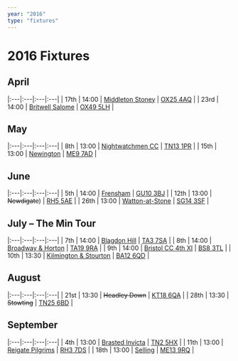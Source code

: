 ```yaml
---
year: "2016"
type: "fixtures"
---
```


# 2016 Fixtures

## April

|:---|:---|:---|:---|
| 17th | 14:00 | [Middleton Stoney](2016-middleton-stoney.md) | [OX25 4AQ](https//goo.gl/maps/2oHFhgW7cVt) |
| 23rd | 14:00 | [Britwell Salome](2016-britwell-salome.md) | [OX49 5LH](https://www.google.co.uk/maps/@51.6319621,-1.0333799,18z) |

## May

|:---|:---|:---|:---|
| 8th | 13:00 | [Nightwatchmen CC](2016-nightwatchmen.md) | [TN13 1PR](https://goo.gl/maps/JefoWDSusHs) |
| 15th | 13:00 | [Newington](2016-newington.md) | [ME9 7AD](https://goo.gl/maps/t473ZxQqr142) |

## June

|:---|:---|:---|:---|
| 5th | 14:00 | [Frensham](2016-frensham.md) | [GU10 3BJ](https//goo.gl/maps/xBUZvPU1vnK2) |
| 12th | 13:00 | <del>Newdigate</del>) | [RH5 5AE](http://goo.gl/maps/2RKzj) |
| 26th | 13:00 | [Watton-at-Stone](2016-watton-at-stone.md) | [SG14 3SF](https://goo.gl/maps/2oHFhgW7cVt) |

## July – The Min Tour

|:---|:---|:---|:---|
| 7th | 14:00 | [Blagdon Hill](2016-blagdon-hill.md) | [TA3 7SA](https//goo.gl/maps/H6iLZLNcja12) |
| 8th | 14:00 | [Broadway & Horton](2016-broadway-and-horton.md) | [TA19 9RA](https//goo.gl/maps/hVamJL8if6v) |
| 9th | 14:00 | [Bristol CC 4th XI](2016-bristol.md) | [BS8 3TL](http://tinyurl.com/q9t3bma) |
| 10th | 13:30 | [Kilmington & Stourton](2016-kilmington-and-stourton.md) | [BA12 6QD](https://goo.gl/maps/6q53XChZh9A2) |


## August

|:---|:---|:---|:---|
| 21st | 13:30 | <del>Headley Down</del> | [KT18 6QA](https://goo.gl/maps/pn4ojVfCN722) |
| 28th | 13:30 | <del>Stowting</del> | [TN25 6BD](https//goo.gl/maps/5KNmaMe6Wb422) |


## September

|:---|:---|:---|:---|
| 4th | 13:00 | [Brasted Invicta](2016-brasted-invicta.md) | [TN2 5HX](https://goo.gl/maps/wC8nxBrVNym) |
| 11th | 13:00 | [Reigate Pilgrims](2016-reigate-pilgrims.md) | [RH3 7DS](https//goo.gl/maps/APtKSjuaQ5v) |
| 18th | 13:00 | [Selling](2016-selling.md) | [ME13 9RQ](https//goo.gl/maps/QeLhjBkEbJr) |